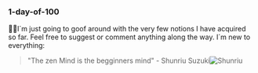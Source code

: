 ### 1-day-of-100
✋🏼I´m just going to goof around with the very few notions I have acquired so far. 
Feel free to suggest or comment anything along the way. I´m new to everything:

> "The zen Mind is the begginners mind" - Shunriu Suzuki![Shunriu](https://github.com/kamelmat/1-day-of-100/assets/125071787/cea4f4de-78ab-4145-8472-32680b0f40c9)
